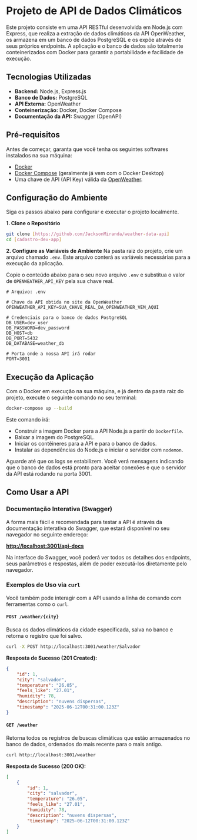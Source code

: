 # Projeto de API de Dados Climáticos

Este projeto consiste em uma API RESTful desenvolvida em Node.js com Express, que realiza a extração de dados climáticos da API OpenWeather, os armazena em um banco de dados PostgreSQL e os expõe através de seus próprios endpoints. A aplicação e o banco de dados são totalmente conteinerizados com Docker para garantir a portabilidade e facilidade de execução.

## Tecnologias Utilizadas

- **Backend:** Node.js, Express.js
- **Banco de Dados:** PostgreSQL
- **API Externa:** OpenWeather
- **Conteinerização:** Docker, Docker Compose
- **Documentação da API:** Swagger (OpenAPI)

## Pré-requisitos

Antes de começar, garanta que você tenha os seguintes softwares instalados na sua máquina:

- [Docker](https://www.docker.com/get-started)
- [Docker Compose](https://docs.docker.com/compose/install/) (geralmente já vem com o Docker Desktop)
- Uma chave de API (API Key) válida da [OpenWeather](https://openweathermap.org/appid).

## Configuração do Ambiente

Siga os passos abaixo para configurar e executar o projeto localmente.

**1. Clone o Repositório**
```bash
git clone [https://github.com/JacksonMiranda/weather-data-api]
cd [cadastro-dev-app]
```

**2. Configure as Variáveis de Ambiente**
Na pasta raiz do projeto, crie um arquivo chamado `.env`. Este arquivo conterá as variáveis necessárias para a execução da aplicação.

Copie o conteúdo abaixo para o seu novo arquivo `.env` e substitua o valor de `OPENWEATHER_API_KEY` pela sua chave real.

```
# Arquivo: .env

# Chave da API obtida no site da OpenWeather
OPENWEATHER_API_KEY=SUA_CHAVE_REAL_DA_OPENWEATHER_VEM_AQUI

# Credenciais para o banco de dados PostgreSQL
DB_USER=dev_user
DB_PASSWORD=dev_password
DB_HOST=db
DB_PORT=5432
DB_DATABASE=weather_db

# Porta onde a nossa API irá rodar
PORT=3001
```

## Execução da Aplicação

Com o Docker em execução na sua máquina, e já dentro da pasta raiz do projeto, execute o seguinte comando no seu terminal:

```bash
docker-compose up --build
```

Este comando irá:
- Construir a imagem Docker para a API Node.js a partir do `Dockerfile`.
- Baixar a imagem do PostgreSQL.
- Iniciar os contêineres para a API e para o banco de dados.
- Instalar as dependências do Node.js e iniciar o servidor com `nodemon`.

Aguarde até que os logs se estabilizem. Você verá mensagens indicando que o banco de dados está pronto para aceitar conexões e que o servidor da API está rodando na porta 3001.

## Como Usar a API

### Documentação Interativa (Swagger)

A forma mais fácil e recomendada para testar a API é através da documentação interativa do Swagger, que estará disponível no seu navegador no seguinte endereço:

**[http://localhost:3001/api-docs](http://localhost:3001/api-docs)**

Na interface do Swagger, você poderá ver todos os detalhes dos endpoints, seus parâmetros e respostas, além de poder executá-los diretamente pelo navegador.

### Exemplos de Uso via `curl`

Você também pode interagir com a API usando a linha de comando com ferramentas como o `curl`.

#### `POST /weather/{city}`
Busca os dados climáticos da cidade especificada, salva no banco e retorna o registro que foi salvo.

```bash
curl -X POST http://localhost:3001/weather/Salvador
```
**Resposta de Sucesso (201 Created):**
```json
{
    "id": 1,
    "city": "salvador",
    "temperature": "26.05",
    "feels_like": "27.01",
    "humidity": 78,
    "description": "nuvens dispersas",
    "timestamp": "2025-06-12T00:31:00.123Z"
}
```

#### `GET /weather`
Retorna todos os registros de buscas climáticas que estão armazenados no banco de dados, ordenados do mais recente para o mais antigo.

```bash
curl http://localhost:3001/weather
```
**Resposta de Sucesso (200 OK):**
```json
[
    {
        "id": 1,
        "city": "salvador",
        "temperature": "26.05",
        "feels_like": "27.01",
        "humidity": 78,
        "description": "nuvens dispersas",
        "timestamp": "2025-06-12T00:31:00.123Z"
    }
]
```
